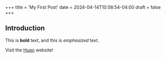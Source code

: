 +++
title = 'My First Post'
date = 2024-04-14T10:58:54-04:00
draft = false
+++


## Introduction

This is **bold** text, and this is *emphasized* text.

Visit the [Hugo](https://gohugo.io) website!
